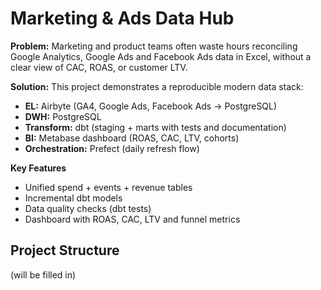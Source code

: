 # Marketing & Ads Data Hub

**Problem:** Marketing and product teams often waste hours reconciling Google Analytics, Google Ads and Facebook Ads data in Excel, without a clear view of CAC, ROAS, or customer LTV.

**Solution:** This project demonstrates a reproducible modern data stack:
- **EL:** Airbyte (GA4, Google Ads, Facebook Ads → PostgreSQL)
- **DWH:** PostgreSQL
- **Transform:** dbt (staging + marts with tests and documentation)
- **BI:** Metabase dashboard (ROAS, CAC, LTV, cohorts)
- **Orchestration:** Prefect (daily refresh flow)

**Key Features**
- Unified spend + events + revenue tables
- Incremental dbt models
- Data quality checks (dbt tests)
- Dashboard with ROAS, CAC, LTV and funnel metrics

## Project Structure
(will be filled in)